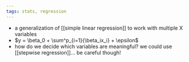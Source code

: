 ```yaml
---
tags: stats, regression
---
```


- a generalization of [[simple linear regression]] to work with multiple X variables
- $y = \beta_0 + \sum^p_{i=1}{\beta_ix_i} + \epsilon$
- how do we decide which variables are meaningful? we could use [[stepwise regression]]...  be careful though!